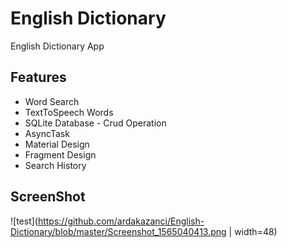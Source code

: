 # English Dictionary
English Dictionary App

## Features
* Word Search
* TextToSpeech Words
* SQLite Database - Crud Operation
* AsyncTask
* Material Design
* Fragment Design 
* Search History 

## ScreenShot


![test](https://github.com/ardakazanci/English-Dictionary/blob/master/Screenshot_1565040413.png | width=48)
